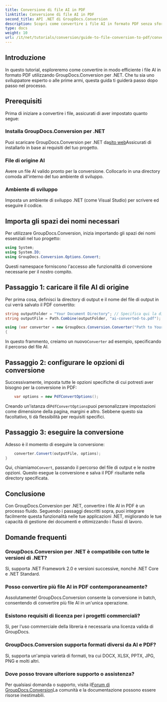 ```yaml
---
title: Conversione di file AI in PDF
linktitle: Conversione di file AI in PDF
second_title: API .NET di GroupDocs.Conversion
description: Scopri come convertire i file AI in formato PDF senza sforzo usando GroupDocs.Conversion per .NET. Questo tutorial ti guida attraverso l'installazione, la configurazione del codice e il processo di conversione.
type: docs
weight: 10
url: /it/net/tutorials/conversion/guide-to-file-conversion-to-pdf/converting-ai-to-pdf/
---
```

## Introduzione

In questo tutorial, esploreremo come convertire in modo efficiente i file AI in formato PDF utilizzando GroupDocs.Conversion per .NET. Che tu sia uno sviluppatore esperto o alle prime armi, questa guida ti guiderà passo dopo passo nel processo.

## Prerequisiti

Prima di iniziare a convertire i file, assicurati di aver impostato quanto segue:

### Installa GroupDocs.Conversion per .NET

Puoi scaricare GroupDocs.Conversion per .NET da[sito web](https://releases.groupdocs.com/conversion/net/)Assicurati di installarlo in base ai requisiti del tuo progetto.

### File di origine AI

Avere un file AI valido pronto per la conversione. Collocarlo in una directory comoda all'interno del tuo ambiente di sviluppo.

### Ambiente di sviluppo

Imposta un ambiente di sviluppo .NET (come Visual Studio) per scrivere ed eseguire il codice.

## Importa gli spazi dei nomi necessari

Per utilizzare GroupDocs.Conversion, inizia importando gli spazi dei nomi essenziali nel tuo progetto:

```csharp
using System;
using System.IO;
using GroupDocs.Conversion.Options.Convert;
```
Questi namespace forniscono l'accesso alle funzionalità di conversione necessarie per il nostro compito.

## Passaggio 1: caricare il file AI di origine

Per prima cosa, definisci la directory di output e il nome del file di output in cui verrà salvato il PDF convertito:

```csharp
string outputFolder = "Your Document Directory"; // Specifica qui la directory del tuo documento
string outputFile = Path.Combine(outputFolder, "ai-converted-to.pdf");

using (var converter = new GroupDocs.Conversion.Converter("Path to Your AI File"))
{
```

 In questo frammento, creiamo un nuovo`Converter` ad esempio, specificando il percorso del file AI.

## Passaggio 2: configurare le opzioni di conversione

Successivamente, imposta tutte le opzioni specifiche di cui potresti aver bisogno per la conversione in PDF:

```csharp
    var options = new PdfConvertOptions();
```
 Creando un'istanza di`PdfConvertOptions`puoi personalizzare impostazioni come dimensione della pagina, margini e altro. Sebbene questo sia facoltativo, ti dà flessibilità per requisiti specifici.

## Passaggio 3: eseguire la conversione

Adesso è il momento di eseguire la conversione:

```csharp
    converter.Convert(outputFile, options);
}
```
 Qui, chiamiamo`Convert`, passando il percorso del file di output e le nostre opzioni. Questo esegue la conversione e salva il PDF risultante nella directory specificata.

## Conclusione

Con GroupDocs.Conversion per .NET, convertire i file AI in PDF è un processo fluido. Seguendo i passaggi descritti sopra, puoi integrare facilmente questa funzionalità nelle tue applicazioni .NET, migliorando le tue capacità di gestione dei documenti e ottimizzando i flussi di lavoro.

## Domande frequenti

### GroupDocs.Conversion per .NET è compatibile con tutte le versioni di .NET?

Sì, supporta .NET Framework 2.0 e versioni successive, nonché .NET Core e .NET Standard.

### Posso convertire più file AI in PDF contemporaneamente?

Assolutamente! GroupDocs.Conversion consente la conversione in batch, consentendo di convertire più file AI in un'unica operazione.

### Esistono requisiti di licenza per i progetti commerciali?

Sì, per l'uso commerciale della libreria è necessaria una licenza valida di GroupDocs.

### GroupDocs.Conversion supporta formati diversi da AI e PDF?

Sì, supporta un'ampia varietà di formati, tra cui DOCX, XLSX, PPTX, JPG, PNG e molti altri.

### Dove posso trovare ulteriore supporto o assistenza?

 Per qualsiasi domanda o supporto, visita il[Forum di GroupDocs.Conversion](https://forum.groupdocs.com/c/conversion/11)La comunità e la documentazione possono essere risorse inestimabili.